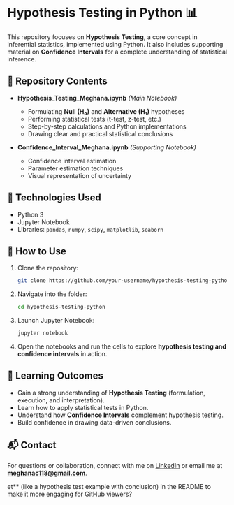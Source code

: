 # Hypothesis Testing in Python 📊

This repository focuses on **Hypothesis Testing**, a core concept in inferential statistics, implemented using Python. It also includes supporting material on **Confidence Intervals** for a complete understanding of statistical inference.

## 📂 Repository Contents

* **Hypothesis\_Testing\_Meghana.ipynb** *(Main Notebook)*

  * Formulating **Null (H₀)** and **Alternative (H₁)** hypotheses
  * Performing statistical tests (t-test, z-test, etc.)
  * Step-by-step calculations and Python implementations
  * Drawing clear and practical statistical conclusions

* **Confidence\_Interval\_Meghana.ipynb** *(Supporting Notebook)*

  * Confidence interval estimation
  * Parameter estimation techniques
  * Visual representation of uncertainty

## 🚀 Technologies Used

* Python 3
* Jupyter Notebook
* Libraries: `pandas`, `numpy`, `scipy`, `matplotlib`, `seaborn`

## 📖 How to Use

1. Clone the repository:

   ```bash
   git clone https://github.com/your-username/hypothesis-testing-python.git
   ```
2. Navigate into the folder:

   ```bash
   cd hypothesis-testing-python
   ```
3. Launch Jupyter Notebook:

   ```bash
   jupyter notebook
   ```
4. Open the notebooks and run the cells to explore **hypothesis testing and confidence intervals** in action.

## 🎯 Learning Outcomes

* Gain a strong understanding of **Hypothesis Testing** (formulation, execution, and interpretation).
* Learn how to apply statistical tests in Python.
* Understand how **Confidence Intervals** complement hypothesis testing.
* Build confidence in drawing data-driven conclusions.

## 📬 Contact

For questions or collaboration, connect with me on [LinkedIn](https://www.linkedin.com/in/meghana-c-varghese) or email me at **[meghanac118@gmail.com](mailto:meghanac118@gmail.com)**.

et** (like a hypothesis test example with conclusion) in the README to make it more engaging for GitHub viewers?

